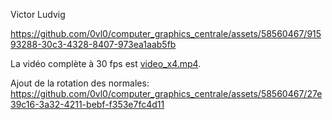 
Victor Ludvig

https://github.com/0vl0/computer_graphics_centrale/assets/58560467/91593288-30c3-4328-8407-973ea1aab5fb


La vidéo complète à 30 fps est [video_x4.mp4](video_x4.mp4). <br>

Ajout de la rotation des normales:<br>
https://github.com/0vl0/computer_graphics_centrale/assets/58560467/27e39c16-3a32-4211-bebf-f353e7fc4d11
